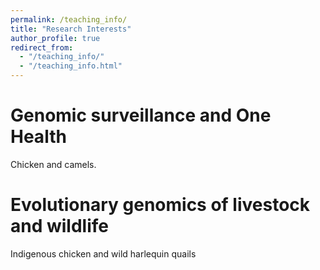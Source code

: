 ```yaml
---
permalink: /teaching_info/
title: "Research Interests"
author_profile: true
redirect_from: 
  - "/teaching_info/"
  - "/teaching_info.html"
---
```


Genomic surveillance and One Health
======
Chicken and camels.


Evolutionary genomics of livestock and wildlife
======

Indigenous chicken and wild harlequin quails

